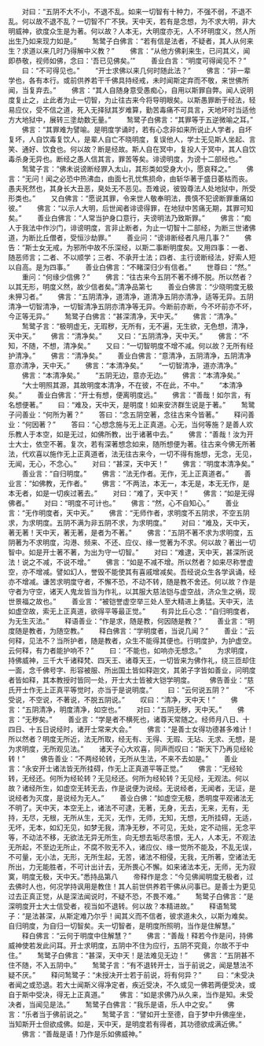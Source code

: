 <!-- { "loadSidebar": true } -->
　　对曰：“五阴不大不小，不退不乱。如来一切智有十种力，不强不弱，不退不乱。何以故不退不乱？一切智不广不狭。天中天，若有是念想，为不求大明，非大明威神，欲度众生是为著。何以故？人本无，大明度亦无，人不坏明度义，然人所出生乃如来现力如是。”
　　鹙鹭子白佛言：“若有信是法者，不疑者，其人从何来生？求道以来几时乃得解中义教？”
　　佛言：“从他方佛刹来生，已问其义，闻即恭敬，视师如佛，念曰：‘吾已见佛矣。’”
　　善业白言：“明度可得闻见不？”
　　曰：“不可得见也。”
　　“开士求佛以来几何时随此法？”
　　佛言：“非一辈学也，各有本行。或前供养若干千佛具持经戒，未时闻斯定弃而不敬，来世佛所闻，当复弃去。”
　　佛言：“其人自随身意受愚痴心，自用以斯罪自弊。闻人说明度复止之，止此者为止一切智，为止往古来今将导明眼矣。以斯愚罪断于经法，轻易应仪，受不信之道，死入无择狱其岁难算，勤苦毒痛不可具言，天地坏时当适他方大地狱中，展转三塗劫数无量。”
　　鹙鹭子白佛言：“其罪等于五逆微喻之耳。”
　　佛言：“其罪难为譬喻。是明度学诵时，若有心念非如来所说止人学者，自坏复坏，人自饮毒复饮人，是辈人自亡不晓明度，复误他人，学士无见斯人坐起、言笑、通好、饮食也。何以故？断是经故。斯人自在冥中，复投人于冥中，其人自饮毒杀身无异也。断经之愚人信其言，罪苦等矣。诽谤明度，为谤十二部经也。”
　　鹙鹭子言：“佛未说谤断经罪入太山，其形类如受身大小，愿哀释之。”
　　佛言：“无问！闻之必恐中热沸血，由面七孔忧焦损命，由斩华著于盛日萎枯而丧。愚夫死然也，其身长大丑恶，臭处无不恶见。吾难说，彼毁尊法人处地狱中，所受形类也。”
　　又白佛言：“愿说其罪，令来世人敬奉明法，畏慎不犯谤断罪重痛如彼。”
　　佛言：“以示人大明，后世闻者诽谤得罪，在地狱中苦痛无期，其罪可知矣。”
　　善业白佛言：“人常当护身口意行，夫谤明法乃致斯罪。”
　　佛言：“痴人于我法中作沙门，诽谤明度，言非止断者，为止一切智十二部经，为断三世诸佛道，为断比丘僧者，受恒沙劫罪。”
　　善业问：“谤诽断经者凡用几事？”
　　佛告：“斯士女无戒，为邪所中故不乐深经，以斯二事断明度矣。又用四事：一者、随恶师言；二者、不以顺学；三者、不承开士法；四者、主行谤断经法，好索人短以自高。是为四事。”
　　善业白佛言：“不睹深归少有信者。”
　　世尊曰：“然。”
　　重问：“何缘少信佛？”
　　佛言：“往古来今五阴不著不缚不脱。所以然者？以其无形，明度义然，故少信者矣。”清净品第七
　　善业白佛言：“少晓明度无极未狎习者。”
　　佛言：“五阴清净，道清净，道清净五阴亦清净，适等无异。五阴清净一切智清净，一切智清净五阴亦清净等无异。今断前亦断，今不坏前亦不坏，今正等无异。”
　　鹙鹭子白佛言：“甚深清净，天中天。”
　　佛言：“清净。”
　　鹙鹭子言：“极明虚无，无瑕秽，无所有，无不遍，无生欲，无色想，清净，天中天。”
　　佛言：“清净矣。”
　　又曰：“五阴清净，天中天。”
　　佛言：“不知，不随，不想，清净矣。”
　　又曰：“一切智明度不增不减。何以故？无所有经护清净。”
　　佛言：“清净矣。”
　　善业白佛言：“意清净，五阴清净，五阴清净意亦清净，天中天。”
　　佛言：“本清净矣。”
　　“一切智清净，道亦清净。”
　　佛言：“本清净矣。”
　　“五阴无边，意亦无边。”
　　佛言：“本清净矣。”
　　“大士明照其源，其故明度本清净，不在彼，不在此，不中。”
　　“本清净矣。”
　　善业白佛言：“开士有想，便离明度远。”
　　佛言：“善哉！如尔言，有名想便著。”
　　曰：“难及，天中天，是明度！如来安济群生说是于著。”
　　鹙鹭子问善业：“何所为著？”
　　答曰：“念五阴空著，念往古来今皆著。”
　　释问善业：“何因著？”
　　答曰：“心想念施与无上正真道。心无，当何等施？是善人欢乐教人于本空，如是无过，如佛所教，出于诸著中去。”
　　佛言：“善哉！汝为开士大士，依空不著。复次，若有深著想念如来，随所想便为著。往古来今佛无所著法，代欢喜以施作无上正真道者，法无往古来今，一切不得有施想，无念，无见，无闻，无心，不念心。”
　　对曰：“甚深，天中天！”
　　佛言：“明度本清净矣。”
　　善业言：“自归明度。”
　　佛言：“法无作者。无作，无上正真道者。”
　　善业言：“如佛教，无作者。”
　　佛言：“不两法，本无一，本无是，本无无作，是本无者，如是一切疾过著去。”
　　对曰：“难了，天中天！”
　　佛言：“如是无得佛者。”
　　对曰：“明度不可计也。”
　　佛言：“然，心不自知心。”
　　善业言：“无作明度者，天中天。”
　　佛言：“无师作者，求明度不五阴求，不空五阴求，为求明度。五阴不满为非五阴不求，为求明度。”
　　对曰：“难及，天中天，著无著！天中天，著无著，是者为不著。”
　　佛言：“五阴不著不求为求明度，五阴著为不求明度，沟港、频来、不还、应仪、缘一觉著为不求。何以故？著出一切智中。如是开士著不著，为出为守一切智。”
　　对曰：“难逮，天中天，甚深所说法！说之不减，不说不增。”
　　佛言：“如是不减不增。所以然者？如来尽称誉虚空，亦不增减。譬如幻人，誉毁不能使其有喜戚增减矣。吾经说众生各学讽诵，经亦不增减。谦苦求明度守者，不懈不恐，不动不转，随是教不舍还。何以故？作是守者为守空，诸天人鬼龙皆当为作礼，以其服大慈法铠与虚空战，济众生之祸，现世景福之故也。”
　　善业言：“被铠誉虚空举三处人至大精进上勇猛。天中天，法如虚空故，索无上正真道，欲得平等最正觉。”
　　有异比丘心念：“自归明度者，为无生灭法。”
　　释语善业：“作是求，随是教，何因随是教？”
　　善业言：“明度随是教者，为随空教。”
　　释白佛言：“学明度者，当说几闻？”
　　善业：“云何释，见法不？当所护者，随是教者，众生不能得其便也。行明度护，为护虚空。云何释，有力者能护响不？”
　　曰：“不能也，如响亦无想念。”
　　为求明度，持佛威神，三千大千诸释梵、四天王、诸尊天王，一切皆来为佛作礼，绕三匝却住一面，念千佛号字、形容被服、所出国土皆如释迦文，其弟子字皆如善业，问明度者皆如释，其本教授时皆同一处，开士大士皆被大铠学明度。
　　佛告善业：“慈氏开士作无上正真平等觉时，亦当于是说明度。”
　　曰：“云何说五阴？”
　　“不受说，不空说，不著说，不脱五阴说。”
　　叹曰：“清净，天中天！”
　　佛言：“五阴清净，明度清净，如空也。”
　　对曰：“五阴无秽，天中天。”
　　佛言：“无秽矣。”
　　善业言：“学是者不横死也，诸尊天常随之。经师月八日、十四日、十五日说经时，诸开士常来大会。”
　　佛言：“是善士女得功德甚多难计！所以然者？明度无所近，法无所取，经无有、无得、无瑕、无玷、无求、无想，是为求明度，无所观见法。”
　　诸天子心大欢喜，同声而叹曰：“斯天下乃再见经轮转！”
　　佛告善业：“不两经轮转，无所从生法，不来不去如是。”
　　善业言：“永安开士诸法皆无所挂碍，作无上正真道平等正觉。”
　　佛言：“无经轮转，无经还。何所为经轮转？无见经还。何所为经轮转？无见经，无观法。何以故？诸经所生，如虚空无转无去，作是说便为说经。无说经者，无闻者，无证，是说经者为灭度，是说经为无人。”
　　善业白佛：“如虚空无极，悉明度平观诸法无不明了。天中天，本空无上，诸法不可逮，无著，无身，无去，无来，无有，无持，无尽，无根，无所从生，无灭，无作，无师，无知，无想，无所挂碍，无适，无坏，无本，如幻无见，如梦无我，清净无秽，不可见，无处，定不动摇，无念平等，不动法不移，无欲法无异无所生，向无想去垢尽恚恨，无人，人本无，不观法无所起，不至边无所止，不腐不败无不入，诸应仪、缘一觉所不能及，不乱无误，不可量，无小法，无形，无所生起，无苦，诸法不相侵，无我，无所著，空诸法无所出，力无能胜者，不可计出计去，无所畏心不懈。如来诸法本无，无师，无为寂寞，明度无极，天中天。”悉持品第八
　　帝释作是念：“今见佛闻明度无极者，过去佛时人也，何况学持讽用是教住！其人前世供养若干佛从问事已。是善士为更见过去正真正觉，从是深法闻说时，不疑不恐，不畏不难。”
　　鹙鹭子白佛言：“是深明度开士大士信受者，视当如不退转。何以故？本精进故。”
　　释语鹙鹭子：“是法甚深，从斯定难乃尔乎！闻其义而不信者，彼求道未久，以斯为难矣。自归明度，为自归一切智矣。夫一切智者，是明度所照明，当作是住解慧。”
　　释白佛言：“云何于明度中住解慧？”
　　佛言：“善哉！释若今作是问，持佛威神使若发此问耳。开士求明度，五阴中不住为应行，五阴不究竟，尔故不于中住。”
　　鹙鹭子白佛言：“甚深，天中天！是法难见无边！”
　　佛言：“五阴甚不住不随，不入五阴中。”
　　鹙鹭子言：“有不退转开士，当于前说之，闻是慧法不疑不厌。”
　　释问鹙鹭子：“未授决开士若于前说，将有何异？”
　　曰：“未受决者闻之或恐退。若大士闻斯义得净定者，疾近受决，不久或见一佛若两便受决，或自于斯中受决，得无上正真道。”
　　佛言：“如是求佛乃从久来，当作是知。未受决者，当闻见是法。”
　　鹙鹭子白佛言：“我乐是语，乐人中之安。”
　　佛言：“乐者当于佛前说之。”
　　鹙鹭子言：“譬如开士至德，自于梦中升佛座坐，当知斯开士但欲成佛。如是，天中天，是明度若有得者，其功德欲成满近佛。”
　　佛言：“善哉是语！乃作是乐如佛威神。”

